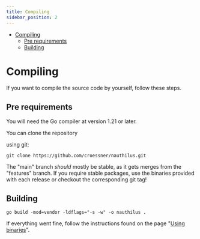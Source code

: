 ```yaml
---
title: Compiling
sidebar_position: 2
---
```

<!-- TOC -->
* [Compiling](#compiling)
  * [Pre requirements](#pre-requirements)
  * [Building](#building)
<!-- TOC -->
# Compiling

If you want to compile the source code by yourself, follow these steps.

## Pre requirements

You will need the Go compiler at version 1.21 or later.

You can clone the repository

using git:

```
git clone https://github.com/croessner/nauthilus.git
```

The "main" branch *should* mostly be stable, as it gets merges from the "features" branch. If you require stable
packages, use the binaries provided with each release or checkout the corresponding git tag!

## Building

```
go build -mod=vendor -ldflags="-s -w" -o nauthilus .
```

If everything went fine, follow the instructions found on the
page "[Using binaries](/docs/installation/using-binaries)".
